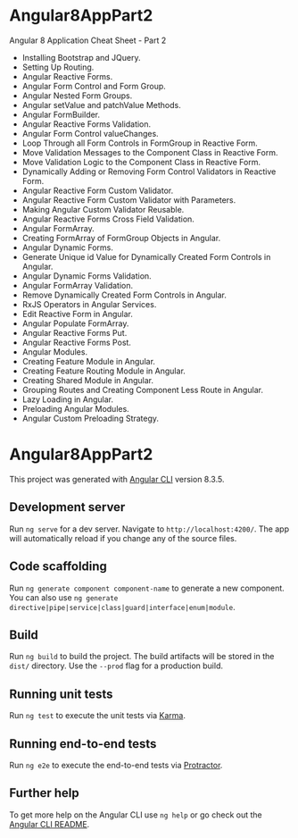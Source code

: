 # Angular8AppPart2

Angular 8 Application Cheat Sheet - Part 2

* Installing Bootstrap and JQuery.
* Setting Up Routing.
* Angular Reactive Forms.
* Angular Form Control and Form Group.
* Angular Nested Form Groups.
* Angular setValue and patchValue Methods.
* Angular FormBuilder.
* Angular Reactive Forms Validation.
* Angular Form Control valueChanges.
* Loop Through all Form Controls in FormGroup in Reactive Form.
* Move Validation Messages to the Component Class in Reactive Form.
* Move Validation Logic to the Component Class in Reactive Form.
* Dynamically Adding or Removing Form Control Validators in Reactive Form.
* Angular Reactive Form Custom Validator.
* Angular Reactive Form Custom Validator with Parameters.
* Making Angular Custom Validator Reusable.
* Angular Reactive Forms Cross Field Validation.
* Angular FormArray.
* Creating FormArray of FormGroup Objects in Angular.
* Angular Dynamic Forms.
* Generate Unique id Value for Dynamically Created Form Controls in Angular.
* Angular Dynamic Forms Validation.
* Angular FormArray Validation.
* Remove Dynamically Created Form Controls in Angular.
* RxJS Operators in Angular Services.
* Edit Reactive Form in Angular.
* Angular Populate FormArray.
* Angular Reactive Forms Put.
* Angular Reactive Forms Post. 
* Angular Modules.
* Creating Feature Module in Angular.
* Creating Feature Routing Module in Angular.
* Creating Shared Module in Angular.
* Grouping Routes and Creating Component Less Route in Angular.
* Lazy Loading in Angular.
* Preloading Angular Modules.
* Angular Custom Preloading Strategy.

# Angular8AppPart2

This project was generated with [Angular CLI](https://github.com/angular/angular-cli) version 8.3.5.

## Development server

Run `ng serve` for a dev server. Navigate to `http://localhost:4200/`. The app will automatically reload if you change any of the source files.

## Code scaffolding

Run `ng generate component component-name` to generate a new component. You can also use `ng generate directive|pipe|service|class|guard|interface|enum|module`.

## Build

Run `ng build` to build the project. The build artifacts will be stored in the `dist/` directory. Use the `--prod` flag for a production build.

## Running unit tests

Run `ng test` to execute the unit tests via [Karma](https://karma-runner.github.io).

## Running end-to-end tests

Run `ng e2e` to execute the end-to-end tests via [Protractor](http://www.protractortest.org/).

## Further help

To get more help on the Angular CLI use `ng help` or go check out the [Angular CLI README](https://github.com/angular/angular-cli/blob/master/README.md).

